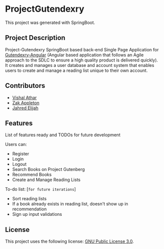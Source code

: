 # ProjectGutendexry
This project was generated with SpringBoot.

## Project Description
Project-Gutendexry SpringBoot based back-end Single Page Application for [Gutendexry-Angular](https://github.com/vishalathar/project-gutendexry-angular) (Angular based application that follows an Agile approach to the SDLC to ensure a high quality product is delivered quickly). It creates and manages a user database and account system that enables users to create and manage a reading list unique to their own account.


## Contributors
* [Vishal Athar](https://github.com/vishalathar)
* [Zak Appleton](https://github.com/ZGApps)
* [Jahred Elijah](https://github.com/JahredElijah)


## Features

List of features ready and TODOs for future development  

Users can:
* Register
* Login
* Logout
* Search Books on Project Gutenberg
* Recommend Books
* Create and Manage Reading Lists

To-do list: [`for future iterations`]
* Sort reading lists
* If a book already exists in reading list, doesn't show up in recommendation
* Sign up input validations


## License

This project uses the following license: [GNU Public License 3.0](https://www.gnu.org/licenses/gpl-3.0.en.html).
